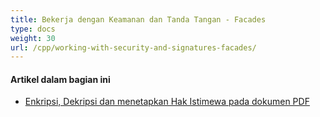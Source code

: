 ```yaml
---
title: Bekerja dengan Keamanan dan Tanda Tangan - Facades
type: docs
weight: 30
url: /cpp/working-with-security-and-signatures-facades/
---
```

#### **Artikel dalam bagian ini**

- [Enkripsi, Dekripsi dan menetapkan Hak Istimewa pada dokumen PDF](/pdf/cpp/encrypt-decrypt-and-set-privileges-on-pdf-documents/)